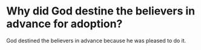 # Why did God destine the believers in advance for adoption?

God destined the believers in advance because he was pleased to do it.
